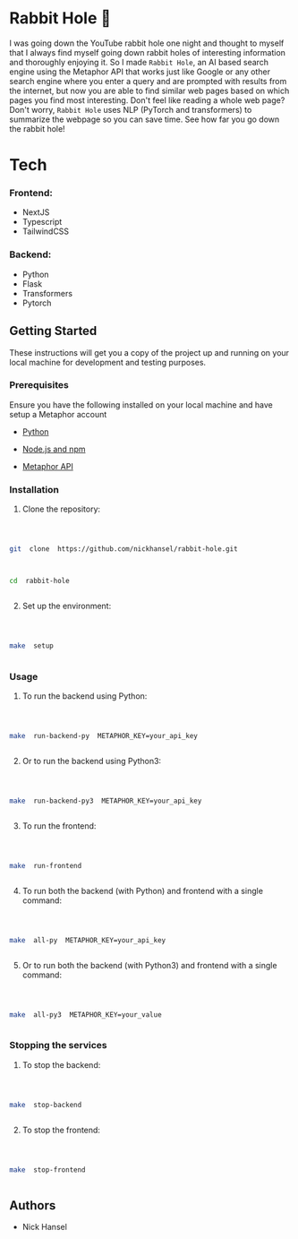 # Rabbit Hole 🐇

I was going down the YouTube rabbit hole one night and thought to myself that I always find myself going down rabbit holes of interesting information and thoroughly enjoying it. So I made `Rabbit Hole`, an AI based search engine using the Metaphor API that works just like Google or any other search engine where you enter a query and are prompted with results from the internet, but now you are able to find similar web pages based on which pages you find most interesting. Don't feel like reading a whole web page? Don't worry, `Rabbit Hole` uses NLP (PyTorch and transformers) to summarize the webpage so you can save time. See how far you go down the rabbit hole!

# Tech

### Frontend:

- NextJS
- Typescript
- TailwindCSS

### Backend:

- Python
- Flask
- Transformers
- Pytorch

## Getting Started

These instructions will get you a copy of the project up and running on your local machine for development and testing purposes.

### Prerequisites

Ensure you have the following installed on your local machine and have setup a Metaphor account

- [Python](https://www.python.org/downloads/)

- [Node.js and npm](https://nodejs.org/en/download/)

- [Metaphor API](https://docs.metaphor.systems/reference/getting-started-1)

### Installation

1. Clone the repository:

```bash



git  clone  https://github.com/nickhansel/rabbit-hole.git



cd  rabbit-hole



```

2. Set up the environment:

```bash



make  setup



```

### Usage

1. To run the backend using Python:

```bash



make  run-backend-py  METAPHOR_KEY=your_api_key



```

2. Or to run the backend using Python3:

```bash



make  run-backend-py3  METAPHOR_KEY=your_api_key



```

3. To run the frontend:

```bash



make  run-frontend



```

4. To run both the backend (with Python) and frontend with a single command:

```bash



make  all-py  METAPHOR_KEY=your_api_key



```

5. Or to run both the backend (with Python3) and frontend with a single command:

```bash



make  all-py3  METAPHOR_KEY=your_value



```

### Stopping the services

1. To stop the backend:

```bash



make  stop-backend



```

2. To stop the frontend:

```bash



make  stop-frontend



```

## Authors

- Nick Hansel
